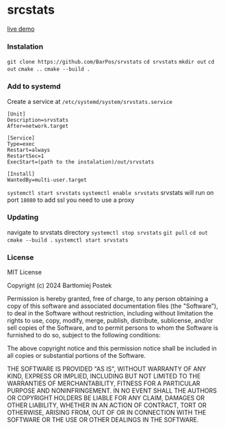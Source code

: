 # srcstats

[live demo](https://srvstats.barpos.net/)

### Instalation
`git clone https://github.com/BarPos/srvstats`
`cd srvstats`
`mkdir out`
`cd out`
`cmake ..`
`cmake --build .`

### Add to systemd
Create a service at `/etc/systemd/system/srvstats.service`
```
[Unit]
Description=srvstats
After=network.target

[Service]
Type=exec
Restart=always
RestartSec=1
ExecStart=(path to the instalation)/out/srvstats

[Install]
WantedBy=multi-user.target
```
`systemctl start srvstats`
`systemctl enable srvstats`
srvstats will run on port `18080`
to add ssl you need to use a proxy

### Updating
navigate to srvstats directory
`systemctl stop srvstats`
`git pull`
`cd out`
`cmake --build .`
`systemctl start srvstats`

### License
MIT License

Copyright (c) 2024 Bartłomiej Postek

Permission is hereby granted, free of charge, to any person obtaining a copy
of this software and associated documentation files (the "Software"), to deal
in the Software without restriction, including without limitation the rights
to use, copy, modify, merge, publish, distribute, sublicense, and/or sell
copies of the Software, and to permit persons to whom the Software is
furnished to do so, subject to the following conditions:

The above copyright notice and this permission notice shall be included in all
copies or substantial portions of the Software.

THE SOFTWARE IS PROVIDED "AS IS", WITHOUT WARRANTY OF ANY KIND, EXPRESS OR
IMPLIED, INCLUDING BUT NOT LIMITED TO THE WARRANTIES OF MERCHANTABILITY,
FITNESS FOR A PARTICULAR PURPOSE AND NONINFRINGEMENT. IN NO EVENT SHALL THE
AUTHORS OR COPYRIGHT HOLDERS BE LIABLE FOR ANY CLAIM, DAMAGES OR OTHER
LIABILITY, WHETHER IN AN ACTION OF CONTRACT, TORT OR OTHERWISE, ARISING FROM,
OUT OF OR IN CONNECTION WITH THE SOFTWARE OR THE USE OR OTHER DEALINGS IN THE
SOFTWARE.
